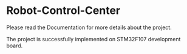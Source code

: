 # Robot-Control-Center

Please read the Documentation for more details about the project.

The project is successfully implemented on STM32F107 development board.

